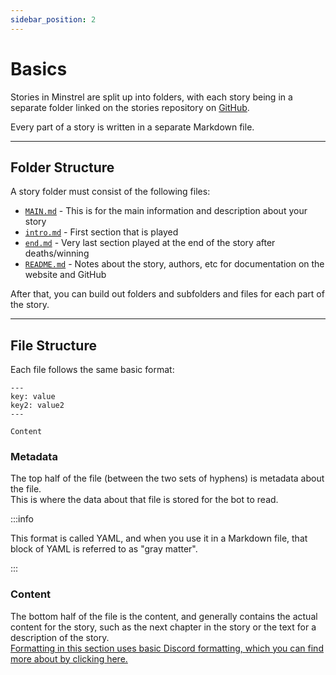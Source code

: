 ```yaml
---
sidebar_position: 2
---
```


# Basics

Stories in Minstrel are split up into folders, with each story being in a separate folder linked on the stories repository on [GitHub](https://github.com/minstrelbot/stories).

Every part of a story is written in a separate Markdown file.

<hr />

## Folder Structure

A story folder must consist of the following files:   
* [`MAIN.md`](files/MAIN) - This is for the main information and description about your story  
* [`intro.md`](files/intro) - First section that is played  
* [`end.md`](files/end) - Very last section played at the end of the story after deaths/winning   
* [`README.md`](files/README) - Notes about the story, authors, etc for documentation on the website and GitHub

After that, you can build out folders and subfolders and files for each part of the story.

<hr />

## File Structure

Each file follows the same basic format:
```
---
key: value
key2: value2
---

Content
```

### Metadata
The top half of the file (between the two sets of hyphens) is metadata about the file.  
This is where the data about that file is stored for the bot to read.

:::info

This format is called YAML, and when you use it in a Markdown file, that block of YAML is referred to as "gray matter".

:::

### Content
The bottom half of the file is the content, and generally contains the actual content for the story, such as the next chapter in the story or the text for a description of the story.  
[Formatting in this section uses basic Discord formatting, which you can find more about by clicking here.](https://support.discord.com/hc/en-us/articles/210298617-Markdown-Text-101-Chat-Formatting-Bold-Italic-Underline-)
